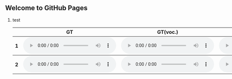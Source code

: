 ## Welcome to GitHub Pages

1. test
    <table style='width: 200%;'>
    <thead>
    <tr>
        <th></th>
        <th>GT</th>
        <th>GT(voc.)</th>
        <th>FastSpeech</th>
        <th>FastSpeech 2</th>
    </tr>
    </thead>
    <tbody>
    <tr>
        <th scope="row">1</th>
        <td><audio controls="" ><source src="resources/audio/gt/4.mp3" type="audio/wav"></audio></td>
        <td><audio controls="" ><source src="resources/audio/gt_voc/4.mp3" type="audio/wav"></audio></td>
        <td><audio controls="" ><source src="resources/audio/fs/4.mp3" type="audio/wav"></audio></td>
        <td><audio controls="" ><source src="resources/audio/fs2/4.mp3" type="audio/wav"></audio></td>
    </tr>
    </tbody>
    <tbody>
    <tr>
        <th scope="row">2</th>
        <td><audio controls="" ><source src="resources/audio/main/4.mp3" type="audio/wav"></audio></td>
        <td><audio controls="" ><source src="resources/audio/wo_audio_pt/4.mp3" type="audio/wav"></audio></td>
        <td><audio controls="" ><source src="resources/audio/wo_audio_text_pt/4.mp3" type="audio/wav"></audio></td>
        <td><audio controls="" ><source src="resources/audio/wo_text_pt/4.mp3" type="audio/wav"></audio></td>
        <td></td>
    </tr>
    </tbody>
    </table>
<!-- 
<audio controls="" ><source src="wav/CSDEng_046_a_004.wav" type="audio/wav"></audio> 
<audio controls="" ><source src="wav/CSDEng_046_a_004.wav" type="audio/wav"></audio>
<audio controls="" ><source src="wav/CSDEng_046_a_004.wav" type="audio/wav"></audio>
<table> -->



    
    
    